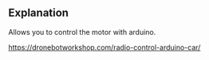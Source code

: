 ## Explanation

Allows you to control the motor with arduino.

https://dronebotworkshop.com/radio-control-arduino-car/